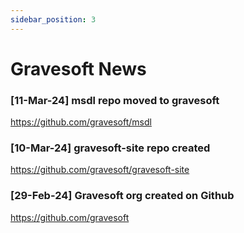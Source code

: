 ```yaml
---
sidebar_position: 3
---
```


# Gravesoft News

### [11-Mar-24] msdl repo moved to gravesoft
https://github.com/gravesoft/msdl

### [10-Mar-24] gravesoft-site repo created
https://github.com/gravesoft/gravesoft-site

### [29-Feb-24] Gravesoft org created on Github
https://github.com/gravesoft
